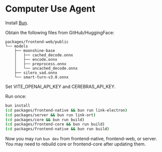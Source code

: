 # Computer Use Agent

Install [Bun](https://bun.com).

Obtain the following files from GitHub/HuggingFace:

```
packages/frontend-web/public
└── models
    ├── moonshine-base
    │   ├── cached_decode.onnx
    │   ├── encode.onnx
    │   ├── preprocess.onnx
    │   └── uncached_decode.onnx
    ├── silero_vad.onnx
    └── smart-turn-v3.0.onnx
```

Set VITE_OPENAI_API_KEY and CEREBRAS_API_KEY.

Run once:
```bash
bun install
(cd packages/frontend-native && bun run link-electron)
(cd packages/server && bun run link-ort)
(cd packages/core && bun run build)
(cd packages/frontend-core && bun run build)
(cd packages/frontend-native && bun run build)
```

Now you may run `bun dev` from frontend-native, frontend-web, or server. You may need to rebuild core or frontend-core after updating them.
